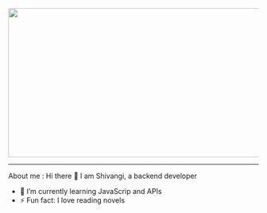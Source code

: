 <div align="center">
  <img src="https://img.freepik.com/premium-vector/woman-sitting-table-with-laptop-working-computer-freelance-online-education-social-media-concept-working-from-home-remote-job-flat-style-illustration_186332-28.jpg?w=2000" width="700" height="300"/>
</div>

<hr></hr>

About me :
Hi there 👋 
I am Shivangi, a backend developer

  - 🌱 I’m currently learning JavaScrip and APIs
  - ⚡ Fun fact: I love reading novels  


<img src="https://komarev.com/ghpvc/?username=ShivangiiSharma&style=flat-square&color=blue" alt=""/>
